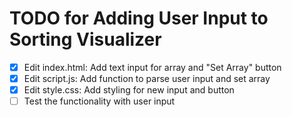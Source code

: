# TODO for Adding User Input to Sorting Visualizer

- [x] Edit index.html: Add text input for array and "Set Array" button
- [x] Edit script.js: Add function to parse user input and set array
- [x] Edit style.css: Add styling for new input and button
- [ ] Test the functionality with user input
